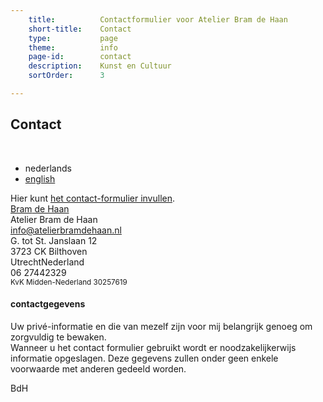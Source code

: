 ```yaml
---
    title:          Contactformulier voor Atelier Bram de Haan
    short-title:    Contact
    type:           page
    theme:          info
    page-id:        contact
    description:    Kunst en Cultuur
    sortOrder:      3

---
```


<div class="main-content l-col1 container" role="main"><div class="page clearfix"><h2 class="entry-title unit-right prm">Contact</h2><br class="clear" /><ul class="translation"><li class="li-translation first">nederlands</li><li class="li-translation"><a href="{{var.root-url}}/en/contact/" class="a-translation">english</a></li></ul><div id="abdh-contactform" class="unit size3of5 contact-form mtl"><div id="wufoo-z7x3k7">Hier kunt <a href="http://atelierbramdehaan.wufoo.com/forms/z7x3k7">het contact-formulier invullen</a>.</div><script type="text/javascript">var z7x3k7; (function(d,t){var s=d.createElement(t),options={"userName":"atelierbramdehaan","formHash":"z7x3k7","autoResize":true,"height":"436","async":true,"header":"show"};s.src=("https:"==d.location.protocol?"https://":"http://")+"wufoo.com/scripts/embed/form.js";s.onload=s.onreadystatechange=function(){var rs=this.readyState;if(rs)if(rs!="complete")if(rs!="loaded")return;try{z7x3k7=new WufooForm;z7x3k7.initialize(options);z7x3k7.display()}catch(e){}};var scr=d.getElementsByTagName(t)[0],par=scr.parentNode;par.insertBefore(s,scr)})(document,"script");</script></div><div class="c-info unit-right size2of5 mtl"><div class="inner rounded-3 clearfix"><div id="hcard-Bram-de-Haan" class="vcard"><a class="url fn n visuallyhidden" href="http://atelierbramdehaan.nl/"><span class="given-name">Bram</span><span class="family-name"> de Haan</span></a><div class="org">Atelier Bram de Haan</div><a class="email visuallyhidden" href="mailto:info@atelierbramdehaan.nl">info@atelierbramdehaan.nl</a><div class="adr"><div class="street-address"><abbr class="data-tooltip" data-tooltip="Geertgen">G.</abbr> tot <abbr class="data-tooltip" data-tooltip="Sint">St.</abbr> Janslaan 12</div><span class="postal-code">3723 CK </span> <span class="locality"> Bilthoven</span><br/><span class="region visuallyhidden">Utrecht</span><span class="country-name visuallyhidden">Nederland</span></div><div class="tel">06 27442329</div><small><abbr class="data-tooltip" data-tooltip="Kamer van Koophandel">KvK</abbr> Midden-Nederland 30257619</small></div><div class="pal"><h4 class="sub-header">contactgegevens</h4><p class="mln">Uw priv&eacute;-informatie en die van mezelf zijn voor mij belangrijk genoeg om zorgvuldig te bewaken.<br />Wanneer u het contact formulier gebruikt wordt er noodzakelijkerwijs informatie opgeslagen. Deze gegevens zullen onder geen enkele voorwaarde met anderen gedeeld worden.</p><p class="a-right">BdH</p></div></div></div></div>
